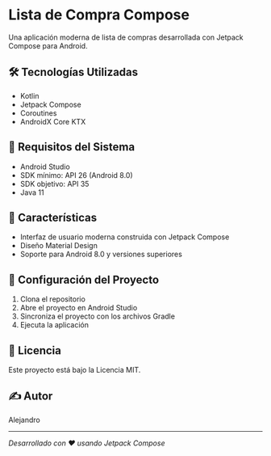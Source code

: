 # Lista de Compra Compose

Una aplicación moderna de lista de compras desarrollada con Jetpack Compose para Android.

## 🛠 Tecnologías Utilizadas

- Kotlin
- Jetpack Compose
- Coroutines
- AndroidX Core KTX

## 📱 Requisitos del Sistema

- Android Studio
- SDK mínimo: API 26 (Android 8.0)
- SDK objetivo: API 35
- Java 11

## 🚀 Características

- Interfaz de usuario moderna construida con Jetpack Compose
- Diseño Material Design
- Soporte para Android 8.0 y versiones superiores

## 🔧 Configuración del Proyecto

1. Clona el repositorio
2. Abre el proyecto en Android Studio
3. Sincroniza el proyecto con los archivos Gradle
4. Ejecuta la aplicación

## 📄 Licencia

Este proyecto está bajo la Licencia MIT.

## ✍️ Autor

Alejandro

---
*Desarrollado con ❤️ usando Jetpack Compose*
